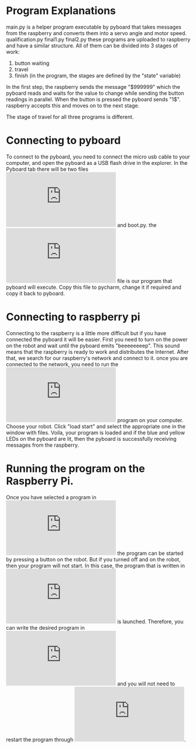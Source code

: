 # Program Explanations

main.py is a helper program executable by pyboard that takes messages from the raspberry and converts them into a servo angle and motor speed.
qualification.py final1.py final2.py these programs are uploaded to raspberry and have a similar structure.
All of them can be divided into 3 stages of work:

1. button waiting
2. travel
3. finish
(in the program, the stages are defined by the "state" variable)

In the first step, the raspberry sends the message "$999999" which the pyboard reads and waits for the value to change while sending the button readings in parallel.
When the button is pressed the pyboard sends "1$".
raspberry accepts this and moves on to the next stage.

The stage of travel for all three programs is different.





# Сonnecting to pyboard

To connect to the pyboard, you need to connect the micro usb cable to your computer, and open the pyboard as a USB flash drive in the explorer.
In the Pyboard tab there will be two files ![main.py](https://github.com/AndreySamoylenko/WRO_NanoGayka/blob/main/main.py) and boot.py. the ![main.py](https://github.com/AndreySamoylenko/WRO_NanoGayka/blob/main/main.py) file is our program that pyboard will execute.
Copy this file to pycharm, change it if required and copy it back to pyboard.

# Connecting to raspberry pi

Connecting to the raspberry is a little more difficult but if you have connected the pyboard it will be easier.
First you need to turn on the power on the robot and wait until the pyboard emits "beeeeeeeep".
This sound means that the raspberry is ready to work and distributes the Internet.
After that, we search for our raspberry's network and connect to it.
once you are connected to the network, you need to run the ![start_robot.py](https://github.com/AndreySamoylenko/WRO_NanoGayka/blob/main/start_robot.py) program on your computer.
Choose your robot.
Click "load start" and select the appropriate one in the window with files.
Voila, your program is loaded and if the blue and yellow LEDs on the pyboard are lit, then the pyboard is successfully receiving messages from the raspberry.

# Running the program on the Raspberry Pi.

Once you have selected a program in ![start_robot.py](https://github.com/AndreySamoylenko/WRO_NanoGayka/blob/main/start_robot.py) the program can be started by pressing a button on the robot.
But if you turned off and on the robot, then your program will not start.
In this case, the program that is written in ![autostart.py](https://github.com/AndreySamoylenko/WRO_NanoGayka/blob/main/autostart.py) is launched.
Therefore, you can write the desired program in ![autostart.py](https://github.com/AndreySamoylenko/WRO_NanoGayka/blob/main/autostart.py) and you will not need to restart the program through ![start_robot.py](https://github.com/AndreySamoylenko/WRO_NanoGayka/blob/main/start_robot.py).
